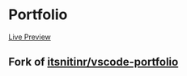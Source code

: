 # Portfolio

[Live Preview](https://dhunganakunjan.com.np)

## Fork of [itsnitinr/vscode-portfolio](https://github.com/itsnitinr/vscode-portfolio)